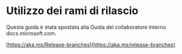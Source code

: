 # <a name="working-with-release-branches"></a>Utilizzo dei rami di rilascio

Questa guida è stata spostata alla Guida del collaboratore interno docs.microsoft.com.

[https://aka.ms/Release-branches](https://aka.ms/release-branches)
